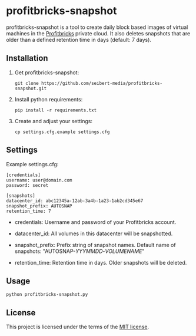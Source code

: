 # profitbricks-snapshot

profitbricks-snapshot is a tool to create daily block based images of virtual machines in the [Profitbricks](https://www.profitbricks.com/) private cloud.
It also deletes snapshots that are older than a defined retention time in days (default: 7 days).

## Installation

1. Get profitbricks-snapshot:

    ``git clone https://github.com/seibert-media/profitbricks-snapshot.git``

1. Install python requirements:

    ``pip install -r requirements.txt``

1. Create and adjust your settings:

    ``cp settings.cfg.example settings.cfg`` 

## Settings

Example settings.cfg:

	[credentials]
	username: user@domain.com
	password: secret

	[snapshots]
	datacenter_id: abc12345a-12ab-3a4b-1a23-1ab2cd345e67
	snapshot_prefix: AUTOSNAP
	retention_time: 7

- credentials:
Username and password of your Profitbricks account.

- datacenter_id:
All volumes in this datacenter will be snapshotted.

- snapshot_prefix:
Prefix string of snapshot names. Default name of snapshots: "AUTOSNAP-*YYYMMDD*-*VOLUMENAME*"

- retention_time:
Retention time in days. Older snapshots will be deleted.

## Usage

	python profitbricks-snapshot.py

## License

This project is licensed under the terms of the [MIT license](LICENSE.md).
